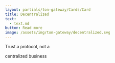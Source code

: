 ```yaml
---
layout: partials/ton-gateway/Cards/Card
title: Decentralized
text:
  - text.md
button: Read more
image: /assets/img/ton-gateway/decentralized.svg
---
```


Trust a protocol, not a

centralized business
